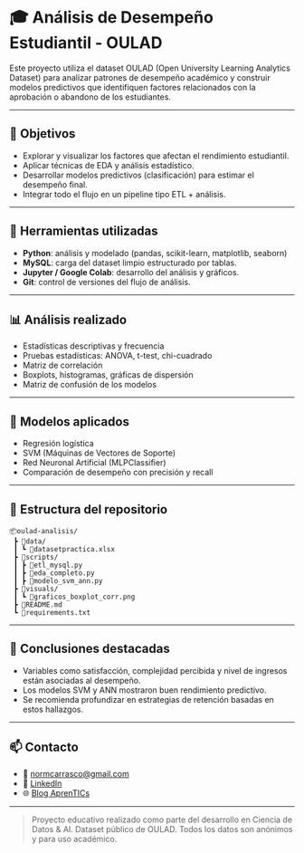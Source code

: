 # 🎓 Análisis de Desempeño Estudiantil - OULAD

Este proyecto utiliza el dataset OULAD (Open University Learning Analytics Dataset) para analizar patrones de desempeño académico y construir modelos predictivos que identifiquen factores relacionados con la aprobación o abandono de los estudiantes.

---

## 🎯 Objetivos

- Explorar y visualizar los factores que afectan el rendimiento estudiantil.
- Aplicar técnicas de EDA y análisis estadístico.
- Desarrollar modelos predictivos (clasificación) para estimar el desempeño final.
- Integrar todo el flujo en un pipeline tipo ETL + análisis.

---

## 🔧 Herramientas utilizadas

- **Python**: análisis y modelado (pandas, scikit-learn, matplotlib, seaborn)
- **MySQL**: carga del dataset limpio estructurado por tablas.
- **Jupyter / Google Colab**: desarrollo del análisis y gráficos.
- **Git**: control de versiones del flujo de análisis.

---

## 📊 Análisis realizado

- Estadísticas descriptivas y frecuencia
- Pruebas estadísticas: ANOVA, t-test, chi-cuadrado
- Matriz de correlación
- Boxplots, histogramas, gráficas de dispersión
- Matriz de confusión de los modelos

---

## 🤖 Modelos aplicados

- Regresión logística
- SVM (Máquinas de Vectores de Soporte)
- Red Neuronal Artificial (MLPClassifier)
- Comparación de desempeño con precisión y recall

---

## 📁 Estructura del repositorio

```
📦oulad-analisis/
 ┣ 📂data/
 ┃ ┗ 📄datasetpractica.xlsx
 ┣ 📂scripts/
 ┃ ┣ 📄etl_mysql.py
 ┃ ┣ 📄eda_completo.py
 ┃ ┣ 📄modelo_svm_ann.py
 ┣ 📂visuals/
 ┃ ┗ 📄graficos_boxplot_corr.png
 ┣ 📄README.md
 ┗ 📄requirements.txt
```

---

## 🧠 Conclusiones destacadas

- Variables como satisfacción, complejidad percibida y nivel de ingresos están asociadas al desempeño.
- Los modelos SVM y ANN mostraron buen rendimiento predictivo.
- Se recomienda profundizar en estrategias de retención basadas en estos hallazgos.

---

## 📫 Contacto

- 📧 normcarrasco@gmail.com  
- 🔗 [LinkedIn](https://www.linkedin.com/in/nocarrasco)  
- 🌐 [Blog AprenTICs](https://apren2tics.wordpress.com)

---

> Proyecto educativo realizado como parte del desarrollo en Ciencia de Datos & AI. Dataset público de OULAD. Todos los datos son anónimos y para uso académico.
